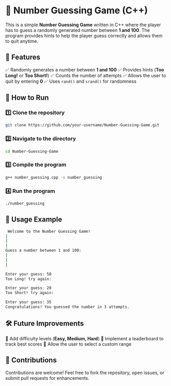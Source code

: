 # 🎯 Number Guessing Game (C++)

This is a simple **Number Guessing Game** written in C++ where the player has to guess a randomly generated number between **1 and 100**. The program provides hints to help the player guess correctly and allows them to quit anytime.

## 🚀 Features
✅ Randomly generates a number between **1 and 100**
✅ Provides hints (**Too Long!** or **Too Short!**)
✅ Counts the number of attempts
✅ Allows the user to quit by entering **0**
✅ Uses `rand()` and `srand()` for randomness

## 📂 How to Run

### 1️⃣ Clone the repository
```bash
git clone https://github.com/your-username/Number-Guessing-Game.git
```

### 2️⃣ Navigate to the directory
```bash
cd Number-Guessing-Game
```

### 3️⃣ Compile the program
```bash
g++ number_guessing.cpp -o number_guessing
```

### 4️⃣ Run the program
```bash
./number_guessing
```

## 📜 Usage Example
```bash
 Welcome to the Number Guessing Game!
|
|
|
Guess a number between 1 and 100:
|
|
|

Enter your guess: 50
Too Long! try again:

Enter your guess: 20
Too Short! try again:

Enter your guess: 35
Congratulations! You guessed the number in 3 attempts.
```

## 🛠️ Future Improvements
🔹 Add difficulty levels (**Easy, Medium, Hard**)
🔹 Implement a leaderboard to track best scores
🔹 Allow the user to select a custom range

## 🤝 Contributions
Contributions are welcome! Feel free to fork the repository, open issues, or submit pull requests for enhancements.

